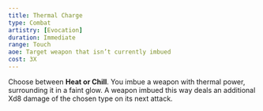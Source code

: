 ```yaml
---
title: Thermal Charge
type: Combat
artistry: [Evocation]
duration: Immediate
range: Touch
aoe: Target weapon that isn’t currently imbued
cost: 3X
---
```

Choose between **Heat or Chill**. You imbue a weapon with thermal power, surrounding it in a faint glow. A weapon imbued this way deals an additional Xd8 damage of the chosen type on its next attack.
